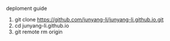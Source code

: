 deploment guide

1. git clone https://github.com/junyang-li/junyang-li.github.io.git
2. cd junyang-li.github.io
3. git remote rm origin
